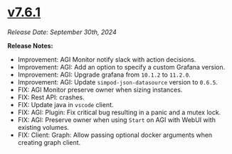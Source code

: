 # [v7.6.1](https://github.com/aerospike/aerolab/releases/tag/7.6.1)

_Release Date: September 30th, 2024_

**Release Notes:**
* Improvement: AGI Monitor notify slack with action decisions.
* Improvement: AGI: Add an option to specify a custom Grafana version.
* Improvement: AGI: Upgrade grafana from `10.1.2` to `11.2.0`.
* Improvement: AGI: Update `simpod-json-datasource` version to `0.6.5`.
* FIX: AGI Monitor preserve owner when sizing instances.
* FIX: Rest API: crashes.
* FIX: Update java in `vscode` client.
* FIX: AGI: Plugin: Fix critical bug resulting in a panic and a mutex lock.
* FIX: AGI: Preserve owner when using `Start` on AGI with WebUI with existing volumes.
* FIX: Client: Graph: Allow passing optional docker arguments when creating graph client.